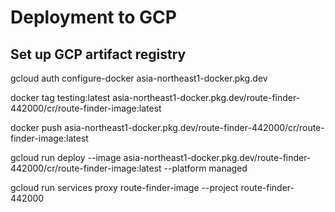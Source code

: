 # Deployment to GCP

## Set up GCP artifact registry
gcloud auth configure-docker asia-northeast1-docker.pkg.dev

docker tag testing:latest asia-northeast1-docker.pkg.dev/route-finder-442000/cr/route-finder-image:latest

docker push asia-northeast1-docker.pkg.dev/route-finder-442000/cr/route-finder-image:latest

gcloud run deploy --image asia-northeast1-docker.pkg.dev/route-finder-442000/cr/route-finder-image:latest --platform managed

gcloud run services proxy route-finder-image --project route-finder-442000